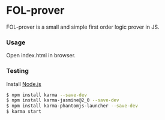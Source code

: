 # FOL-prover
FOL-prover is a small and simple first order logic prover in JS.

### Usage
Open index.html in browser.

### Testing
Install [Node.js](https://nodejs.org/)
```sh
$ npm install karma --save-dev
$ npm install karma-jasmine@2_0 --save-dev
$ npm install karma-phantomjs-launcher --save-dev
$ karma start
```